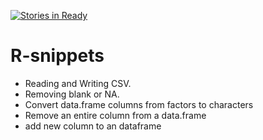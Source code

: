  [![Stories in Ready](https://badge.waffle.io/mgazzar/r-snippets.png?label=ready&title=Ready)](https://waffle.io/mgazzar/r-snippets) 
# R-snippets

- Reading and Writing CSV.
- Removing blank or NA.
- Convert data.frame columns from factors to characters
- Remove an entire column from a data.frame
- add new column to an dataframe


